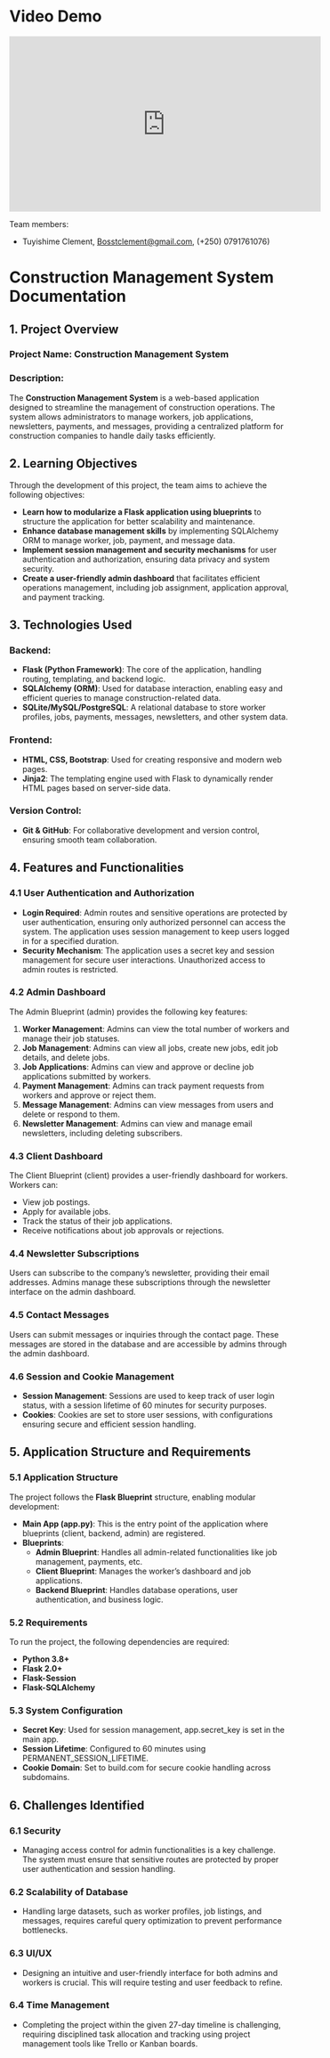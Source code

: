 # **Video Demo**
<iframe width="560" height="315" src="https://www.youtube.com/embed/QLT-AyDL5kM" frameborder="0" allowfullscreen></iframe>


Team members:

- Tuyishime Clement, [Bosstclement@gmail.com](mailto:Bosstclement@gmail.com), (+250) 0791761076)

# **Construction Management System Documentation**

## **1\. Project Overview**

### **Project Name: Construction Management System**

### **Description:**

The **Construction Management System** is a web-based application designed to streamline the management of construction operations. The system allows administrators to manage workers, job applications, newsletters, payments, and messages, providing a centralized platform for construction companies to handle daily tasks efficiently.

## **2\. Learning Objectives**

Through the development of this project, the team aims to achieve the following objectives:

- **Learn how to modularize a Flask application using blueprints** to structure the application for better scalability and maintenance.
- **Enhance database management skills** by implementing SQLAlchemy ORM to manage worker, job, payment, and message data.
- **Implement session management and security mechanisms** for user authentication and authorization, ensuring data privacy and system security.
- **Create a user-friendly admin dashboard** that facilitates efficient operations management, including job assignment, application approval, and payment tracking.

## **3\. Technologies Used**

### **Backend:**

- **Flask (Python Framework)**: The core of the application, handling routing, templating, and backend logic.
- **SQLAlchemy (ORM)**: Used for database interaction, enabling easy and efficient queries to manage construction-related data.
- **SQLite/MySQL/PostgreSQL**: A relational database to store worker profiles, jobs, payments, messages, newsletters, and other system data.

### **Frontend:**

- **HTML, CSS, Bootstrap**: Used for creating responsive and modern web pages.
- **Jinja2**: The templating engine used with Flask to dynamically render HTML pages based on server-side data.

### **Version Control:**

- **Git & GitHub**: For collaborative development and version control, ensuring smooth team collaboration.

## **4\. Features and Functionalities**

### **4.1 User Authentication and Authorization**

- **Login Required**: Admin routes and sensitive operations are protected by user authentication, ensuring only authorized personnel can access the system. The application uses session management to keep users logged in for a specified duration.
- **Security Mechanism**: The application uses a secret key and session management for secure user interactions. Unauthorized access to admin routes is restricted.

### **4.2 Admin Dashboard**

The Admin Blueprint (admin) provides the following key features:

1. **Worker Management**: Admins can view the total number of workers and manage their job statuses.
2. **Job Management**: Admins can view all jobs, create new jobs, edit job details, and delete jobs.
3. **Job Applications**: Admins can view and approve or decline job applications submitted by workers.
4. **Payment Management**: Admins can track payment requests from workers and approve or reject them.
5. **Message Management**: Admins can view messages from users and delete or respond to them.
6. **Newsletter Management**: Admins can view and manage email newsletters, including deleting subscribers.

### **4.3 Client Dashboard**

The Client Blueprint (client) provides a user-friendly dashboard for workers. Workers can:

- View job postings.
- Apply for available jobs.
- Track the status of their job applications.
- Receive notifications about job approvals or rejections.

### **4.4 Newsletter Subscriptions**

Users can subscribe to the company’s newsletter, providing their email addresses. Admins manage these subscriptions through the newsletter interface on the admin dashboard.

### **4.5 Contact Messages**

Users can submit messages or inquiries through the contact page. These messages are stored in the database and are accessible by admins through the admin dashboard.

### **4.6 Session and Cookie Management**

- **Session Management**: Sessions are used to keep track of user login status, with a session lifetime of 60 minutes for security purposes.
- **Cookies**: Cookies are set to store user sessions, with configurations ensuring secure and efficient session handling.

## **5\. Application Structure and Requirements**

### **5.1 Application Structure**

The project follows the **Flask Blueprint** structure, enabling modular development:

- **Main App (app.py)**: This is the entry point of the application where blueprints (client, backend, admin) are registered.
- **Blueprints**:
  - **Admin Blueprint**: Handles all admin-related functionalities like job management, payments, etc.
  - **Client Blueprint**: Manages the worker’s dashboard and job applications.
  - **Backend Blueprint**: Handles database operations, user authentication, and business logic.

### **5.2 Requirements**

To run the project, the following dependencies are required:

- **Python 3.8+**
- **Flask 2.0+**
- **Flask-Session**
- **Flask-SQLAlchemy**

### **5.3 System Configuration**

- **Secret Key**: Used for session management, app.secret_key is set in the main app.
- **Session Lifetime**: Configured to 60 minutes using PERMANENT_SESSION_LIFETIME.
- **Cookie Domain**: Set to build.com for secure cookie handling across subdomains.

## **6\. Challenges Identified**

### **6.1 Security**

- Managing access control for admin functionalities is a key challenge. The system must ensure that sensitive routes are protected by proper user authentication and session handling.

### **6.2 Scalability of Database**

- Handling large datasets, such as worker profiles, job listings, and messages, requires careful query optimization to prevent performance bottlenecks.

### **6.3 UI/UX**

- Designing an intuitive and user-friendly interface for both admins and workers is crucial. This will require testing and user feedback to refine.

### **6.4 Time Management**

- Completing the project within the given 27-day timeline is challenging, requiring disciplined task allocation and tracking using project management tools like Trello or Kanban boards.
